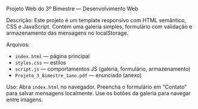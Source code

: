 Projeto Web do 3º Bimestre — Desenvolvimento Web

Descrição:
Este projeto é um template responsivo com HTML semântico, CSS e JavaScript. Contém uma galeria simples, formulário com validação e armazenamento das mensagens no localStorage.

Arquivos:
- `index.html` — página principal
- `styles.css` — estilos
- `script.js` — comportamentos JS (galeria, formulário, armazenamento)
- `Projeto_3_Bimestre_1ano.pdf` — enunciado (anexo)

Uso:
Abra `index.html` no navegador. Preencha o formulário em "Contato" para salvar mensagens localmente. Use os botões da galeria para navegar entre imagens.
